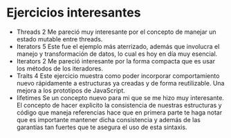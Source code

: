 # Ejercicios interesantes

- Threads 2
Me pareció muy interesante por el concepto de manejar un estado mutable entre threads.
- Iterators 5
Este fue el ejemplo más aterrizado, además que involucra el manejo y transformación de datos, lo cual es hoy en día muy esencial. 
- Iterators 2
Me pareció interesante por la forma compacta que es usar los métodos de los iteradores.
- Traits 4
Este ejercicio muestra como poder incorporar comportamiento nuevo rápidamente a estructuras ya creadas y de forma reutilizable. Una mejora a los prototipos de JavaScript.
- lifetimes
Se un concepto nuevo para mi que se me hizo muy interesante. El concepto de hacer explicito la consistencia de nuestras estructuras y código que maneja referencias hace que en primera parte te haga notar que es importante mantener dicha consistencia y además de las garantías tan fuertes que te asegura el uso de esta sintaxis. 